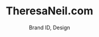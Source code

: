 ---
title: TheresaNeil.com
subtitle: Brand ID, Design
slides:
    - tneil-logo
    - tneil-phone
---